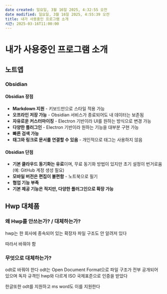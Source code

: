 ```yaml
---
date created: 일요일, 3월 16일 2025, 4:32:55 오전
date modified: 일요일, 3월 16일 2025, 4:55:39 오전
title: 내가 사용중인 프로그램 소개
시간: 2025-03-16T11:00:00
---
```


# 내가 사용중인 프로그램 소개

## 노트앱

### Obsidian

#### Obsidian 장점

- **Markdown 지원** - 키보드만으로 스타일 적용 가능
- **오프라인 저장 가능** - Obsidian 서비스가 종료되어도 내 데이터는 보존됨
- **자유로운 커스터마이징** - Electron 기반이라 UI를 원하는 방식으로 변경 가능
- **다양한 플러그인** - Electron 기반이라 원하는 기능을 대부분 구현 가능
- **빠른 검색 가능**
- **태그와 링크로 문서를 연결할 수 있음** - 개인적으로 태그는 사용하지 않음

#### Obsidian 단점

- **기본 클라우드 동기화는 유료**이며, 무료 동기화 방법이 있지만 초기 설정이 번거로움 (예: GitHub 계정 생성 필요)
- **모바일 버전은 편집이 불편함** - 노트북으로 필기
- **협업 기능 부족**
- **기본 제공 기능은 적지만, 다양한 플러그인으로 확장 가능**


## Hwp 대체품

### 왜 Hwp를 안쓰는가? / 대체하는가?

hwp는 한 회사에 종속되어 있는 확장자
파일 구조도 안 알려저 있다

따라서 바꿔야 함

### 무엇으로 대체하는가?

odt로 바꿔야 한다
odt는 Open Document Format으로 파일 구조가 전부 공개되어 있으며 독자 규격인 hwp와 다르게 ISO 국제표준으로 인증을 받았다

한글또한 odt를 지원하고
ms word도 이를 지원한다
